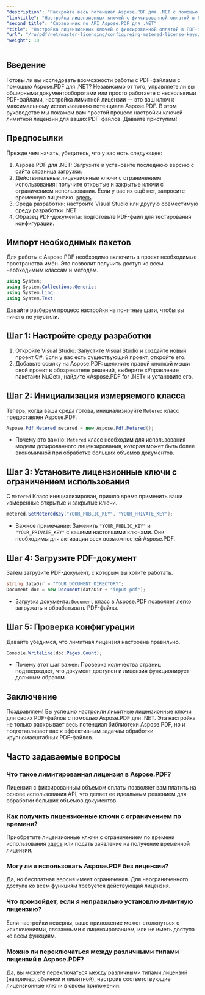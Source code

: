 ```yaml
---
"description": "Раскройте весь потенциал Aspose.PDF для .NET с помощью нашего пошагового руководства по настройке лимитных лицензий. Независимо от того, работаете ли вы с обширными рабочими процессами PDF или вносите небольшие изменения."
"linktitle": "Настройка лицензионных ключей с фиксированной оплатой в PDF-файле"
"second_title": "Справочник по API Aspose.PDF для .NET"
"title": "Настройка лицензионных ключей с фиксированной оплатой в PDF-файле"
"url": "/ru/pdf/net/master-licensing/configureing-metered-license-keys/"
"weight": 10
---
```


## Введение

Готовы ли вы исследовать возможности работы с PDF-файлами с помощью Aspose.PDF для .NET? Независимо от того, управляете ли вы обширными документооборотами или просто работаете с несколькими PDF-файлами, настройка лимитной лицензии — это ваш ключ к максимальному использованию потенциала Aspose.PDF. В этом руководстве мы покажем вам простой процесс настройки ключей лимитной лицензии для ваших PDF-файлов. Давайте приступим!

## Предпосылки

Прежде чем начать, убедитесь, что у вас есть следующее:

1. Aspose.PDF для .NET: Загрузите и установите последнюю версию с сайта [страница загрузки](https://releases.aspose.com/pdf/net/).
2. Действительные лицензионные ключи с ограничением использования: получите открытые и закрытые ключи с ограничением использования. Если у вас их ещё нет, запросите временную лицензию. [здесь](https://purchase.aspose.com/temporary-license/).
3. Среда разработки: настройте Visual Studio или другую совместимую среду разработки .NET.
4. Образец PDF-документа: подготовьте PDF-файл для тестирования конфигурации.

## Импорт необходимых пакетов

Для работы с Aspose.PDF необходимо включить в проект необходимые пространства имён. Это позволит получить доступ ко всем необходимым классам и методам.

```csharp
using System;
using System.Collections.Generic;
using System.Linq;
using System.Text;
```

Давайте разберем процесс настройки на понятные шаги, чтобы вы ничего не упустили.

## Шаг 1: Настройте среду разработки

1. Откройте Visual Studio: Запустите Visual Studio и создайте новый проект C#. Если у вас есть существующий проект, откройте его.
2. Добавьте ссылку на Aspose.PDF: щелкните правой кнопкой мыши свой проект в обозревателе решений, выберите «Управление пакетами NuGet», найдите «Aspose.PDF for .NET» и установите его.

## Шаг 2: Инициализация измеряемого класса

Теперь, когда ваша среда готова, инициализируйте `Metered` класс предоставлен Aspose.PDF.

```csharp
Aspose.Pdf.Metered metered = new Aspose.Pdf.Metered();
```

- Почему это важно: `Metered` класс необходим для использования модели дозированного лицензирования, которая может быть более экономичной при обработке больших объемов документов.

## Шаг 3: Установите лицензионные ключи с ограничением использования

С `Metered` Класс инициализирован, пришло время применить ваши измеренные открытые и закрытые ключи.

```csharp
metered.SetMeteredKey("YOUR_PUBLIC_KEY", "YOUR_PRIVATE_KEY");
```

- Важное примечание: Заменить `"YOUR_PUBLIC_KEY"` и `"YOUR_PRIVATE_KEY"` с вашими настоящими ключами. Они необходимы для активации всех возможностей Aspose.PDF.

## Шаг 4: Загрузите PDF-документ

Затем загрузите PDF-документ, с которым вы хотите работать.

```csharp
string dataDir = "YOUR_DOCUMENT_DIRECTORY";
Document doc = new Document(dataDir + "input.pdf");
```

- Загрузка документа: `Document` класс в Aspose.PDF позволяет легко загружать и обрабатывать PDF-файлы.

## Шаг 5: Проверка конфигурации

Давайте убедимся, что лимитная лицензия настроена правильно.

```csharp
Console.WriteLine(doc.Pages.Count);
```

- Почему этот шаг важен: Проверка количества страниц подтверждает, что документ доступен и лицензия функционирует должным образом.

## Заключение

Поздравляем! Вы успешно настроили лимитные лицензионные ключи для своих PDF-файлов с помощью Aspose.PDF для .NET. Эта настройка не только раскрывает весь потенциал библиотеки Aspose.PDF, но и подготавливает вас к эффективным задачам обработки крупномасштабных PDF-файлов.

## Часто задаваемые вопросы

### Что такое лимитированная лицензия в Aspose.PDF?  
Лицензия с фиксированным объемом оплаты позволяет вам платить на основе использования API, что делает ее идеальным решением для обработки больших объемов документов.

### Как получить лицензионные ключи с ограничением по времени?  
Приобретите лицензионные ключи с ограничением по времени использования [здесь](https://purchase.aspose.com/buy) или подать заявление на получение временной лицензии.

### Могу ли я использовать Aspose.PDF без лицензии?  
Да, но бесплатная версия имеет ограничения. Для неограниченного доступа ко всем функциям требуется действующая лицензия.

### Что произойдет, если я неправильно установлю лимитную лицензию?  
Если настройки неверны, ваше приложение может столкнуться с исключениями, связанными с лицензированием, или не иметь доступа ко всем функциям.

### Можно ли переключаться между различными типами лицензий в Aspose.PDF?  
Да, вы можете переключаться между различными типами лицензий (например, обычной и лимитной), настроив соответствующие лицензионные ключи в своем приложении.